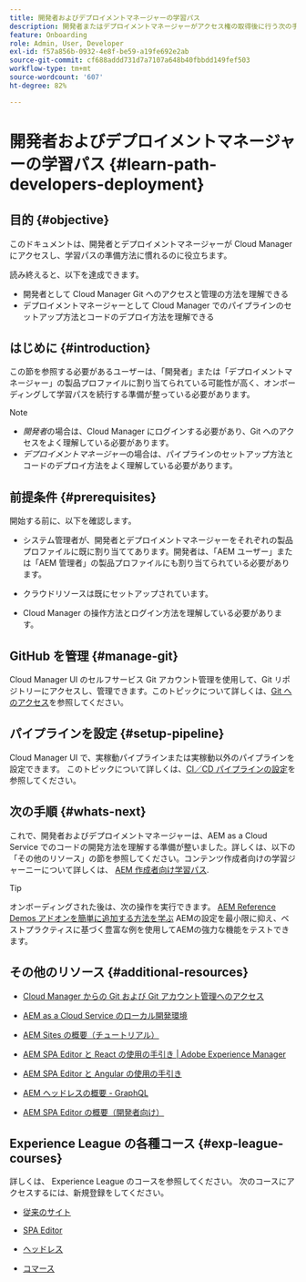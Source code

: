 ```yaml
---
title: 開発者およびデプロイメントマネージャーの学習パス
description: 開発者またはデプロイメントマネージャーがアクセス権の取得後に行う次の手順について説明します。
feature: Onboarding
role: Admin, User, Developer
exl-id: f57a856b-0932-4e8f-be59-a19fe692e2ab
source-git-commit: cf688addd731d7a7107a648b40fbbdd149fef503
workflow-type: tm+mt
source-wordcount: '607'
ht-degree: 82%

---
```


# 開発者およびデプロイメントマネージャーの学習パス {#learn-path-developers-deployment}

## 目的 {#objective}

このドキュメントは、開発者とデプロイメントマネージャーが Cloud Manager にアクセスし、学習パスの準備方法に慣れるのに役立ちます。

読み終えると、以下を達成できます。

* 開発者として Cloud Manager Git へのアクセスと管理の方法を理解できる
* デプロイメントマネージャーとして Cloud Manager でのパイプラインのセットアップ方法とコードのデプロイ方法を理解できる

## はじめに {#introduction}

この節を参照する必要があるユーザーは、「開発者」または「デプロイメントマネージャー」の製品プロファイルに割り当てられている可能性が高く、オンボーディングして学習パスを続行する準備が整っている必要があります。

>[!NOTE]
>* *開発者*&#x200B;の場合は、Cloud Manager にログインする必要があり、Git へのアクセスをよく理解している必要があります。
>* *デプロイメントマネージャー*&#x200B;の場合は、パイプラインのセットアップ方法とコードのデプロイ方法をよく理解している必要があります。


## 前提条件 {#prerequisites}

開始する前に、以下を確認します。

* システム管理者が、開発者とデプロイメントマネージャーをそれぞれの製品プロファイルに既に割り当ててあります。開発者は、「AEM ユーザー」または「AEM 管理者」の製品プロファイルにも割り当てられている必要があります。
* クラウドリソースは既にセットアップされています。

* Cloud Manager の操作方法とログイン方法を理解している必要があります。

## GitHub を管理 {#manage-git}

Cloud Manager UI のセルフサービス Git アカウント管理を使用して、Git リポジトリーにアクセスし、管理できます。このトピックについて詳しくは、[Git へのアクセス](https://experienceleague.adobe.com/docs/experience-manager-cloud-service/implementing/managing-code/accessing-git.html?lang=ja)を参照してください。

## パイプラインを設定 {#setup-pipeline}

Cloud Manager UI で、実稼動パイプラインまたは実稼動以外のパイプラインを設定できます。
このトピックについて詳しくは、[CI／CD パイプラインの設定](https://experienceleague.adobe.com/docs/experience-manager-cloud-service/implementing/using-cloud-manager/configure-pipeline.html?lang=ja)を参照してください。

## 次の手順 {#whats-next}

これで、開発者およびデプロイメントマネージャーは、AEM as a Cloud Service でのコードの開発方法を理解する準備が整いました。詳しくは、以下の「その他のリソース」の節を参照してください。コンテンツ作成者向けの学習ジャーニーについて詳しくは、 [AEM 作成者向け学習パス](/help/journey-onboarding/sysadmin/learning-path-aem-users.md).

>[!TIP]
>
>オンボーディングされた後は、次の操作を実行できます。 [AEM Reference Demos アドオンを簡単に追加する方法を学ぶ](/help/journey-sites/demos-add-on/overview.md) AEMの設定を最小限に抑え、ベストプラクティスに基づく豊富な例を使用してAEMの強力な機能をテストできます。

## その他のリソース {#additional-resources}

* [Cloud Manager からの Git および Git アカウント管理へのアクセス](https://experienceleague.adobe.com/docs/experience-manager-cloud-service/implementing/managing-code/accessing-git.html?lang=en)

* [AEM as a Cloud Service のローカル開発環境](https://experienceleague.adobe.com/docs/experience-manager-learn/cloud-service/local-development-environment-set-up/overview.html?lang=ja)

* [AEM Sites の概要（チュートリアル）](https://experienceleague.adobe.com/docs/experience-manager-learn/getting-started-wknd-tutorial-develop/overview.html?lang=ja)

* [AEM SPA Editor と React の使用の手引き | Adobe Experience Manager](https://experienceleague.adobe.com/docs/experience-manager-learn/getting-started-with-aem-headless/spa-editor/react/overview.html?lang=ja)

* [AEM SPA Editor と Angular の使用の手引き](https://experienceleague.adobe.com/docs/experience-manager-learn/getting-started-with-aem-headless/spa-editor/angular/overview.html?lang=ja)

* [AEM ヘッドレスの概要 - GraphQL](https://experienceleague.adobe.com/docs/experience-manager-learn/getting-started-with-aem-headless/graphql/overview.html?lang=ja)

* [AEM SPA Editor の概要（開発者向け）](https://experienceleague.adobe.com/?Solution=Experience+Manager&amp;Solution=Experience+Manager+Sites&amp;Solution=Experience+Manager+Forms&amp;Solution=Experience+Manager+Screens?lang=ja#courses)

## Experience League の各種コース {#exp-league-courses}

詳しくは、 Experience League のコースを参照してください。 次のコースにアクセスするには、新規登録をしてください。

* [従来のサイト](https://experienceleague.adobe.com/?Solution=Experience+Manager&amp;Solution=Experience+Manager+Sites&amp;Solution=Experience+Manager+Forms&amp;Solution=Experience+Manager+Screens?lang=ja#courses)

* [SPA Editor](https://experienceleague.adobe.com/?Solution=Experience+Manager&amp;Solution=Experience+Manager+Sites&amp;Solution=Experience+Manager+Forms&amp;Solution=Experience+Manager+Screens?lang=ja#courses)

* [ヘッドレス](https://experienceleague.adobe.com/?Solution=Experience+Manager&amp;Solution=Experience+Manager+Sites&amp;Solution=Experience+Manager+Forms&amp;Solution=Experience+Manager+Screens?lang=ja#courses)

* [コマース](https://experienceleague.adobe.com/?Solution=Experience+Manager&amp;Solution=Experience+Manager+Sites&amp;Solution=Experience+Manager+Forms&amp;Solution=Experience+Manager+Screens?lang=ja#courses)
